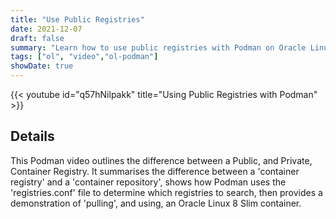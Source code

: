 ```yaml
---
title: "Use Public Registries"
date: 2021-12-07
draft: false
summary: "Learn how to use public registries with Podman on Oracle Linux."
tags: ["ol", "video","ol-podman"]
showDate: true
---
```


{{< youtube id="q57hNilpakk" title="Using Public Registries with Podman" >}}

## Details

This Podman video outlines the difference between a Public, and Private, Container Registry.  It summarises the difference between a 'container registry' and a 'container repository', shows how Podman uses the 'registries.conf' file to determine which registries to search, then provides a demonstration of 'pulling', and using,  an Oracle Linux 8 Slim container.

